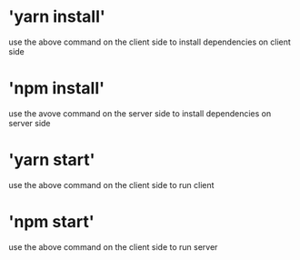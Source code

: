 # 'yarn install'

use the above command on the client side to install dependencies on client side

# 'npm install'

use the avove command on the server side to install dependencies on server side

# 'yarn start'

use the above command on the client side to run client

# 'npm start'

use the above command on the client side to run server
